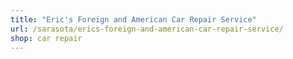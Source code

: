 ```yaml
---
title: "Eric's Foreign and American Car Repair Service"
url: /sarasota/erics-foreign-and-american-car-repair-service/
shop: car repair
---
```

